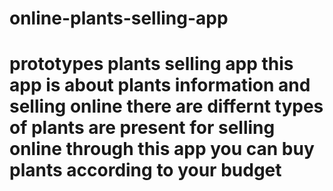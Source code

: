 # online-plants-selling-app
# prototypes plants selling app this app is about plants information and selling online there are differnt types of plants are present for selling online through this app you can buy plants according to your budget 
